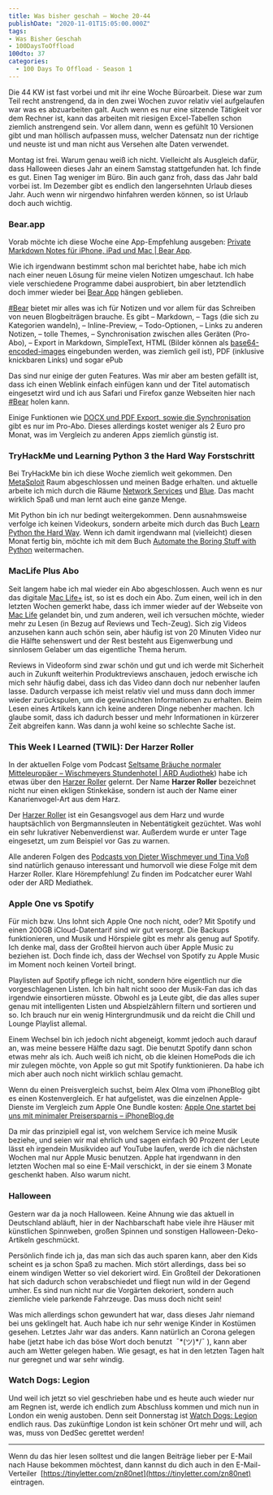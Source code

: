 ```yaml
---
title: Was bisher geschah – Woche 20-44
publishDate: "2020-11-01T15:05:00.000Z"
tags:
- Was Bisher Geschah
- 100DaysToOffload
100dto: 37
categories:
  - 100 Days To Offload - Season 1
---
```


Die 44 KW ist fast vorbei und mit ihr eine Woche Büroarbeit. Diese war zum Teil recht anstrengend, da in den zwei Wochen zuvor relativ viel aufgelaufen war was es abzuarbeiten galt. Auch wenn es nur eine sitzende Tätigkeit vor dem Rechner ist, kann das arbeiten mit riesigen Excel-Tabellen schon ziemlich anstrengend sein. Vor allem dann, wenn es gefühlt 10 Versionen gibt und man höllisch aufpassen muss, welcher Datensatz nun der richtige und neuste ist und man nicht aus Versehen alte Daten verwendet.

Montag ist frei. Warum genau weiß ich nicht. Vielleicht als Ausgleich dafür, dass Halloween dieses Jahr an einem Samstag stattgefunden hat. Ich finde es gut. Einen Tag weniger im Büro. Bin auch ganz froh, dass das Jahr bald vorbei ist. Im Dezember gibt es endlich den langersehnten Urlaub dieses Jahr. Auch wenn wir nirgendwo hinfahren werden können, so ist Urlaub doch auch wichtig.

<!--more-->

### Bear.app

Vorab möchte ich diese Woche eine App-Empfehlung ausgeben: [Private Markdown Notes für iPhone, iPad und Mac | Bear App](https://bear.app/).

Wie ich irgendwann bestimmt schon mal berichtet habe, habe ich mich nach einer neuen Lösung für meine vielen Notizen umgeschaut. Ich habe viele verschiedene Programme dabei ausprobiert, bin aber letztendlich doch immer wieder bei [Bear App](https://bear.app/) hängen geblieben.

[#Bear](https://zn80.net/tag/Bear) bietet mir alles was ich für Notizen und vor allem für das Schreiben von neuen Blogbeiträgen brauche. Es gibt – Markdown, – Tags (die sich zu Kategorien wandeln), – Inline-Preview, – Todo-Optionen, – Links zu anderen Notizen, – tolle Themes, – Synchronisation zwischen alles Geräten (Pro-Abo), – Export in Markdown, SimpleText, HTML (Bilder können als [base64-encoded-images](https://de.wikipedia.org/wiki/Base64) eingebunden werden, was ziemlich geil ist), PDF (inklusive knickbaren Links) und sogar ePub

Das sind nur einige der guten Features. Was mir aber am besten gefällt ist, dass ich einen Weblink einfach einfügen kann und der Titel automatisch eingesetzt wird und ich aus Safari und Firefox ganze Webseiten hier nach [#Bear](https://zn80.net/tag/Bear) holen kann.

Einige Funktionen wie [DOCX und PDF Export, sowie die Synchronisation](https://bear.app/#pricing) gibt es nur im Pro-Abo. Dieses allerdings kostet weniger als 2 Euro pro Monat, was im Vergleich zu anderen Apps ziemlich günstig ist.

### TryHackMe und Learning Python 3 the Hard Way Forstschritt

Bei TryHackMe bin ich diese Woche ziemlich weit gekommen. Den [MetaSploit](https://tryhackme.com/room/rpmetasploit) Raum abgeschlossen und meinen Badge erhalten. und aktuelle arbeite ich mich durch die Räume [Network Services](https://tryhackme.com/room/networkservices) und [Blue](https://tryhackme.com/room/blue). Das macht wirklich Spaß und man lernt auch eine ganze Menge.

Mit Python bin ich nur bedingt weitergekommen. Denn ausnahmsweise verfolge ich keinen Videokurs, sondern arbeite mich durch das Buch [Learn Python the Hard Way](https://learnpythonthehardway.org/python3/). Wenn ich damit irgendwann mal (vielleicht) diesen Monat fertig bin, möchte ich mit dem Buch [Automate the Boring Stuff with Python](https://automatetheboringstuff.com/) weitermachen.

### MacLife Plus Abo

Seit langem habe ich mal wieder ein Abo abgeschlossen. Auch wenn es nur das digitale [Mac Life+](https://www.maclife.de/plus) ist, so ist es doch ein Abo. Zum einen, weil ich in den letzten Wochen gemerkt habe, dass ich immer wieder auf der Webseite von [Mac Life](https://www.maclife.de/) gelandet bin, und zum anderen, weil ich versuchen möchte, wieder mehr zu Lesen (in Bezug auf Reviews und Tech-Zeug). Sich zig Videos anzusehen kann auch schön sein, aber häufig ist von 20 Minuten Video nur die Hälfte sehenswert und der Rest besteht aus Eigenwerbung und sinnlosem Gelaber um das eigentliche Thema herum.

Reviews in Videoform sind zwar schön und gut und ich werde mit Sicherheit auch in Zukunft weiterhin Produktreviews anschauen, jedoch erwische ich mich sehr häufig dabei, dass ich das Video dann doch nur nebenher laufen lasse. Dadurch verpasse ich meist relativ viel und muss dann doch immer wieder zurückspulen, um die gewünschten Informationen zu erhalten. Beim Lesen eines Artikels kann ich keine anderen Dinge nebenher machen. Ich glaube somit, dass ich dadurch besser und mehr Informationen in kürzerer Zeit abgreifen kann. Was dann ja wohl keine so schlechte Sache ist.

### This Week I Learned (TWIL): Der Harzer Roller

In der aktuellen Folge vom Podcast [Seltsame Bräuche normaler Mitteleuropäer – Wischmeyers Stundenhotel | ARD Audiothek](https://www.ardaudiothek.de/wischmeyers-stundenhotel/seltsame-braeuche-normaler-mitteleuropaeer/81765400)) habe ich etwas über den [Harzer Roller](https://de.wikipedia.org/wiki/Harzer_Roller) gelernt. Der Name **Harzer Roller** bezeichnet nicht nur einen ekligen Stinkekäse, sondern ist auch der Name einer Kanarienvogel-Art aus dem Harz.

Der [Harzer Roller](https://de.wikipedia.org/wiki/Harzer_Roller) ist ein Gesangsvogel aus dem Harz und wurde hauptsächlich von Bergmannsleuten in Nebentätigkeit gezüchtet. Was wohl ein sehr lukrativer Nebenverdienst war. Außerdem wurde er unter Tage eingesetzt, um zum Beispiel vor Gas zu warnen.

Alle anderen Folgen des [Podcasts von Dieter Wischmeyer und Tina Voß](https://www.ardaudiothek.de/wischmeyers-stundenhotel/59505860) sind natürlich genauso interessant und humorvoll wie diese Folge mit dem Harzer Roller. Klare Hörempfehlung! Zu finden im Podcatcher eurer Wahl oder der ARD Mediathek.

### Apple One vs Spotify

Für mich bzw. Uns lohnt sich Apple One noch nicht, oder? Mit Spotify und einen 200GB iCloud-Datentarif sind wir gut versorgt. Die Backups funktionieren, und Musik und Hörspiele gibt es mehr als genug auf Spotify. Ich denke mal, dass der Großteil hiervon auch über Apple Music zu beziehen ist. Doch finde ich, dass der Wechsel von Spotify zu Apple Music im Moment noch keinen Vorteil bringt.

Playlisten auf Spotify pflege ich nicht, sondern höre eigentlich nur die vorgeschlagenen Listen. Ich bin halt nicht sooo der Musik-Fan das ich das irgendwie einsortieren müsste. Obwohl es ja Leute gibt, die das alles super genau mit intelligenten Listen und Abspielzählern filtern und sortieren und so. Ich brauch nur ein wenig Hintergrundmusik und da reicht die Chill und Lounge Playlist allemal.

Einem Wechsel bin ich jedoch nicht abgeneigt, kommt jedoch auch darauf an, was meine bessere Hälfte dazu sagt. Die benutzt Spotify dann schon etwas mehr als ich. Auch weiß ich nicht, ob die kleinen HomePods die ich mir zulegen möchte, von Apple so gut mit Spotify funktionieren. Da habe ich mich aber auch noch nicht wirklich schlau gemacht.

Wenn du einen Preisvergleich suchst, beim Alex Olma vom iPhoneBlog gibt es einen Kostenvergleich. Er hat aufgelistet, was die einzelnen Apple-Dienste im Vergleich zum Apple One Bundle kosten: [Apple One startet bei uns mit minimaler Preisersparnis – iPhoneBlog.de](https://www.iphoneblog.de/2020/10/31/apple-one-startet-bei-uns-mit-minimaler-preisersparnis/)

Da mir das prinzipiell egal ist, von welchem Service ich meine Musik beziehe, und seien wir mal ehrlich und sagen einfach 90 Prozent der Leute lässt eh irgendein Musikvideo auf YouTube laufen, werde ich die nächsten Wochen mal nur Apple Music benutzen. Apple hat irgendwann in den letzten Wochen mal so eine E-Mail verschickt, in der sie einem 3 Monate geschenkt haben. Also warum nicht.

### Halloween

Gestern war da ja noch Halloween. Keine Ahnung wie das aktuell in Deutschland abläuft, hier in der Nachbarschaft habe viele ihre Häuser mit künstlichen Spinnweben, großen Spinnen und sonstigen Halloween-Deko-Artikeln geschmückt.

Persönlich finde ich ja, das man sich das auch sparen kann, aber den Kids scheint es ja schon Spaß zu machen. Mich stört allerdings, dass bei so einem windigen Wetter so viel dekoriert wird. Ein Großteil der Dekorationen hat sich dadurch schon verabschiedet und fliegt nun wild in der Gegend umher. Es sind nun nicht nur die Vorgärten dekoriert, sondern auch ziemliche viele parkende Fahrzeuge. Das muss doch nicht sein!

Was mich allerdings schon gewundert hat war, dass dieses Jahr niemand bei uns geklingelt hat. Auch habe ich nur sehr wenige Kinder in Kostümen gesehen. Letztes Jahr war das anders. Kann natürlich an Corona gelegen habe (jetzt habe ich das böse Wort doch benutzt  ¯\*(ツ)*/¯ ), kann aber auch am Wetter gelegen haben. Wie gesagt, es hat in den letzten Tagen halt nur geregnet und war sehr windig.

### Watch Dogs: Legion

Und weil ich jetzt so viel geschrieben habe und es heute auch wieder nur am Regnen ist, werde ich endlich zum Abschluss kommen und mich nun in London ein wenig austoben. Denn seit Donnerstag ist [Watch Dogs: Legion](https://www.ubisoft.com/de-de/game/watch-dogs/legion) endlich raus. Das zukünftige London ist kein schöner Ort mehr und will, ach was, muss von DedSec gerettet werden!

---

Wenn du das hier lesen solltest und die langen Beiträge lieber per E-Mail nach Hause bekommen möchtest, dann kannst du dich auch in den E-Mail-Verteiler  [https://tinyletter.com/zn80net](https://tinyletter.com/zn80net)  eintragen.
